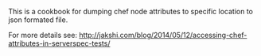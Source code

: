 This is a cookbook for dumping chef node attributes to specific location to json formated file.

For more details see: http://jakshi.com/blog/2014/05/12/accessing-chef-attributes-in-serverspec-tests/
